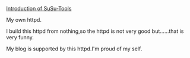 [Introduction of SuSu-Tools](../README.md)

My own httpd.

I build this httpd from nothing,so the httpd is not very good but......that is very funny.

My blog is supported by this httpd.I'm proud of my self.